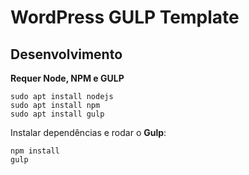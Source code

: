 # WordPress GULP Template

## Desenvolvimento
**Requer Node, NPM e GULP**  
```
sudo apt install nodejs
sudo apt install npm
sudo apt install gulp
```
Instalar dependências e rodar o **Gulp**:  
```
npm install
gulp
```
